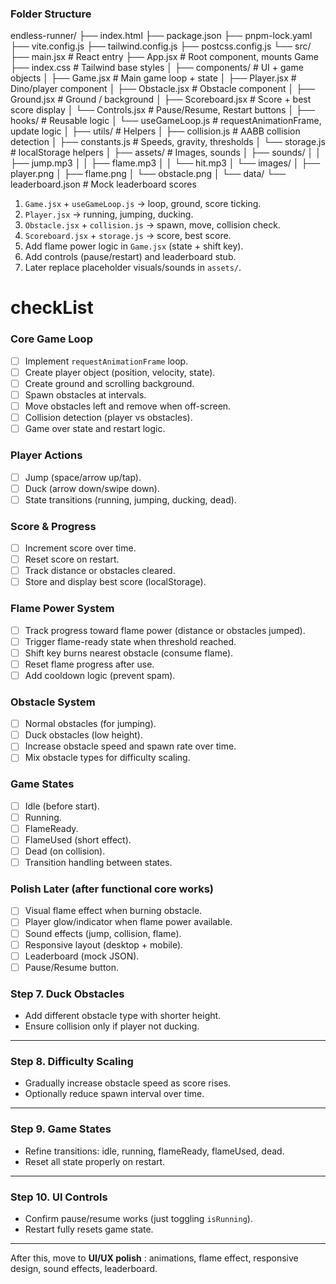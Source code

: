 ### Folder Structure

endless-runner/
├── index.html
├── package.json
├── pnpm-lock.yaml
├── vite.config.js
├── tailwind.config.js
├── postcss.config.js
└── src/
    ├── main.jsx                # React entry
    ├── App.jsx                 # Root component, mounts Game
    ├── index.css               # Tailwind base styles
    │
    ├── components/             # UI + game objects
    │   ├── Game.jsx            # Main game loop + state
    │   ├── Player.jsx          # Dino/player component
    │   ├── Obstacle.jsx        # Obstacle component
    │   ├── Ground.jsx          # Ground / background
    │   ├── Scoreboard.jsx      # Score + best score display
    │   └── Controls.jsx        # Pause/Resume, Restart buttons
    │
    ├── hooks/                  # Reusable logic
    │   └── useGameLoop.js      # requestAnimationFrame, update logic
    │
    ├── utils/                  # Helpers
    │   ├── collision.js        # AABB collision detection
    │   ├── constants.js        # Speeds, gravity, thresholds
    │   └── storage.js          # localStorage helpers
    │
    ├── assets/                 # Images, sounds
    │   ├── sounds/
    │   │   ├── jump.mp3
    │   │   ├── flame.mp3
    │   │   └── hit.mp3
    │   └── images/
    │       ├── player.png
    │       ├── flame.png
    │       └── obstacle.png
    │
    └── data/
        └── leaderboard.json     # Mock leaderboard scores

1. `Game.jsx` + `useGameLoop.js` → loop, ground, score ticking.
2. `Player.jsx` → running, jumping, ducking.
3. `Obstacle.jsx` + `collision.js` → spawn, move, collision check.
4. `Scoreboard.jsx` + `storage.js` → score, best score.
5. Add flame power logic in `Game.jsx` (state + shift key).
6. Add controls (pause/restart) and leaderboard stub.
7. Later replace placeholder visuals/sounds in `assets/`.

# checkList

### Core Game Loop

* [ ] Implement `requestAnimationFrame` loop.
* [ ] Create player object (position, velocity, state).
* [ ] Create ground and scrolling background.
* [ ] Spawn obstacles at intervals.
* [ ] Move obstacles left and remove when off-screen.
* [ ] Collision detection (player vs obstacles).
* [ ] Game over state and restart logic.

### Player Actions

* [ ] Jump (space/arrow up/tap).
* [ ] Duck (arrow down/swipe down).
* [ ] State transitions (running, jumping, ducking, dead).

### Score & Progress

* [ ] Increment score over time.
* [ ] Reset score on restart.
* [ ] Track distance or obstacles cleared.
* [ ] Store and display best score (localStorage).

### Flame Power System

* [ ] Track progress toward flame power (distance or obstacles jumped).
* [ ] Trigger flame-ready state when threshold reached.
* [ ] Shift key burns nearest obstacle (consume flame).
* [ ] Reset flame progress after use.
* [ ] Add cooldown logic (prevent spam).

### Obstacle System

* [ ] Normal obstacles (for jumping).
* [ ] Duck obstacles (low height).
* [ ] Increase obstacle speed and spawn rate over time.
* [ ] Mix obstacle types for difficulty scaling.

### Game States

* [ ] Idle (before start).
* [ ] Running.
* [ ] FlameReady.
* [ ] FlameUsed (short effect).
* [ ] Dead (on collision).
* [ ] Transition handling between states.

### Polish Later (after functional core works)

* [ ] Visual flame effect when burning obstacle.
* [ ] Player glow/indicator when flame power available.
* [ ] Sound effects (jump, collision, flame).
* [ ] Responsive layout (desktop + mobile).
* [ ] Leaderboard (mock JSON).
* [ ] Pause/Resume button.

### **Step 7. Duck Obstacles**

* Add different obstacle type with shorter height.
* Ensure collision only if player not ducking.

---

### **Step 8. Difficulty Scaling**

* Gradually increase obstacle speed as score rises.
* Optionally reduce spawn interval over time.

---

### **Step 9. Game States**

* Refine transitions: idle, running, flameReady, flameUsed, dead.
* Reset all state properly on restart.

---

### **Step 10. UI Controls**

* Confirm pause/resume works (just toggling `isRunning`).
* Restart fully resets game state.

---

After this, move to  **UI/UX polish** : animations, flame effect, responsive design, sound effects, leaderboard.
